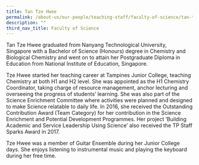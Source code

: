 ```yaml
---
title: Tan Tze Hwee
permalink: /about-us/our-people/teaching-staff/faculty-of-science/tan-tze-hwee/
description: ""
third_nav_title: Faculty of Science
---
```

Tan Tze Hwee graduated from Nanyang Technological University, Singapore with a Bachelor of Science (Honours) degree in Chemistry and Biological Chemistry and went on to attain her Postgraduate Diploma in Education from National Institute of Education, Singapore.

  

Tze Hwee started her teaching career at Tampines Junior College, teaching Chemistry at both H1 and H2 level. She was appointed as the H1 Chemistry Coordinator, taking charge of resource management, anchor lecturing and overseeing the progress of students’ learning. She was also part of the Science Enrichment Committee where activities were planned and designed to make Science relatable to daily life. In 2016, she received the Outstanding Contribution Award (Team Category) for her contribution in the Science Enrichment and Potential Development Programmes. Her project ‘Building Academic and Service Leadership Using Science’ also received the TP Staff Sparks Award in 2017.

  

Tze Hwee was a member of Guitar Ensemble during her Junior College days. She enjoys listening to instrumental music and playing the keyboard during her free time.